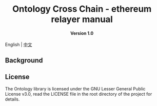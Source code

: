 <h1 align="center">Ontology Cross Chain - ethereum relayer manual</h1>
<h4 align="center">Version 1.0 </h4>

English | [中文](how_to_cross_on_ethereum_CN.md)

## Background

## License

The Ontology library is licensed under the GNU Lesser General Public License v3.0, read the LICENSE file in the root directory of the project for details.
